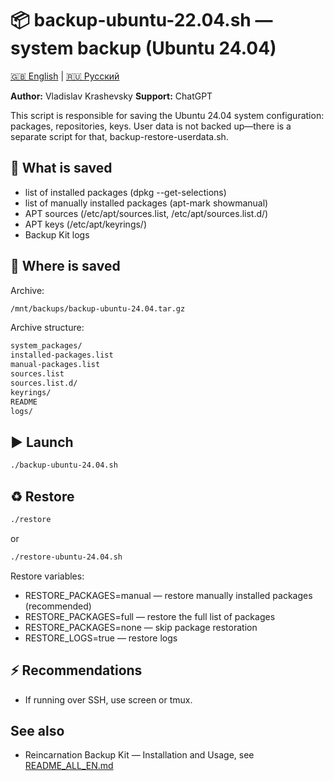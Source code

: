 # 📦 backup-ubuntu-22.04.sh — system backup (Ubuntu 24.04)

[🇬🇧 English](README.backup-ubuntu-24.04.sh_EN.md) | [🇷🇺 Русский](../RU/README.backup-ubuntu-24.04.sh_RU.md)

**Author:** Vladislav Krashevsky
**Support:** ChatGPT

This script is responsible for saving the Ubuntu 24.04 system configuration: packages, repositories, keys.
User data is not backed up—there is a separate script for that, backup-restore-userdata.sh.

## 🚀 What is saved

- list of installed packages (dpkg --get-selections)
- list of manually installed packages (apt-mark showmanual)
- APT sources (/etc/apt/sources.list, /etc/apt/sources.list.d/)
- APT keys (/etc/apt/keyrings/)
- Backup Kit logs

## 📂 Where is saved

Archive:
```bash
/mnt/backups/backup-ubuntu-24.04.tar.gz
```

Archive structure:
```bash
system_packages/
installed-packages.list
manual-packages.list
sources.list
sources.list.d/
keyrings/
README
logs/
```

## ▶️ Launch
```bash
./backup-ubuntu-24.04.sh
```

## ♻️ Restore
```bash
./restore
```

or
```bash
./restore-ubuntu-24.04.sh
```

Restore variables:
- RESTORE_PACKAGES=manual — restore manually installed packages (recommended)
- RESTORE_PACKAGES=full — restore the full list of packages
- RESTORE_PACKAGES=none — skip package restoration
- RESTORE_LOGS=true — restore logs

## ⚡ Recommendations

- If running over SSH, use screen or tmux.

## See also

- Reincarnation Backup Kit — Installation and Usage, see [README_ALL_EN.md](README_ALL_EN.md)
